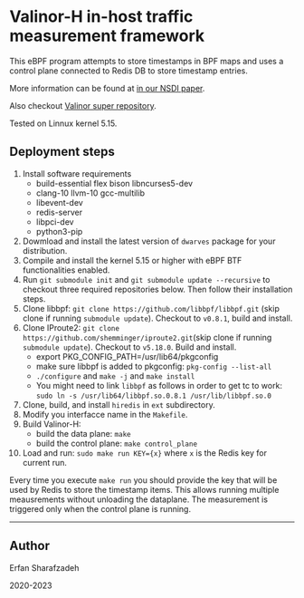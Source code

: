 # Valinor-H in-host traffic measurement framework

This eBPF program attempts to store timestamps in BPF maps and uses a control plane connected to Redis DB to store timestamp entries.

More information can be found at [in our NSDI paper](https://www.usenix.org/conference/nsdi23/presentation/sharafzadeh).

Also checkout [Valinor super repository](https://github.com/hopnets/valinor-artifacts).

Tested on Linnux kernel 5.15.

## Deployment steps

1. Install software requirements
    - build-essential flex bison libncurses5-dev
    - clang-10 llvm-10 gcc-multilib
    - libevent-dev
    - redis-server
    - libpci-dev
    - python3-pip
2. Dowmload and install the latest version of `dwarves` package for your distribution.
3. Compile and install the kernel 5.15 or higher with eBPF BTF functionalities enabled.
4. Run `git submodule init` and `git submodule update --recursive` to checkout three required repositories below. Then follow their installation steps.
5. Clone libbpf: `git clone https://github.com/libbpf/libbpf.git` (skip clone if running `submodule update`). Checkout to `v0.8.1`, build and install.
6. Clone IProute2: `git clone https://github.com/shemminger/iproute2.git`(skip clone if running `submodule update`). Checkout to `v5.18.0`. Build and install.
    - export PKG_CONFIG_PATH=/usr/lib64/pkgconfig
    - make sure libbpf is added to pkgconfig: `pkg-config --list-all`
    - `./configure` and `make -j` and `make install`
    - You might need to link `libbpf` as follows in order to get tc to work: `sudo ln -s /usr/lib64/libbpf.so.0.8.1 /usr/lib/libbpf.so.0`
7. Clone, build, and install `hiredis` in `ext` subdirectory.
8. Modify you interfacce name in the `Makefile`.
9. Build Valinor-H:
    - build the data plane: `make`
    - build the control plane: `make control_plane`
10. Load and run: `sudo make run KEY={x}` where `x` is the Redis key for current run.


Every time you execute `make run` you should provide the key that will be used by Redis to store the timestamp items. This allows running multiple meausrements without unloading the dataplane. The measurement is triggered only when the control plane is running.

---------------


## Author
Erfan Sharafzadeh

2020-2023

